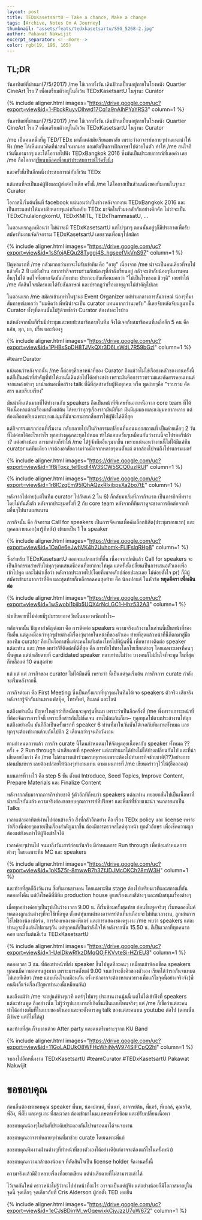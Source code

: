 ```yaml
---
layout: post
title: TEDxKasetsartU — Take a chance, Make a change
tags: [Archive, Notes On A Journey]
thumbnail: "assets/feats/tedxkasetsartu/SSG_5268-2.jpg"
author: Pakawat Nakwijit
excerpt_separator: <!--more-->
color: rgb(19, 196, 165)
---
```


## TL;DR

วันอาทิตย์ที่ผ่านมา(7/5/2017) /me ใช้เวลาทั้งวัน เดินป้วนเปี้ยนอยู่ภายในโรงหนัง Quartier CineArt โรง 7 เพื่อเตรียมตัวอยู่ในอีเว้น TEDxKasetsartU ในฐานะ Curator
<!--more-->

{% include aligner.html images="https://drive.google.com/uc?export=view&id=1-FbckRuyvDlhwd17Cq1a9nAIhPYaYRS3" column=1 %}

วันอาทิตย์ที่ผ่านมา(7/5/2017) /me ใช้เวลาทั้งวัน เดินป้วนเปี้ยนอยู่ภายในโรงหนัง Quartier CineArt โรง 7 เพื่อเตรียมตัวอยู่ในอีเว้น TEDxKasetsartU ในฐานะ Curator

/me เป็นคนหนึ่งที่ดู TED/TEDx มาตั้งแต่สมัยเรียนมหาลัย เพราะว่าอาจารย์หลายๆท่านแนะนำให้ฟัง /me ได้เห็นแนวคิดที่น่าสนใจมากมาย แถมยังเป็นการฝึกภาษาไปด้วยในตัว ทำให้ /me สนใจอีเว้นนี้เอามากๆ และได้โอกาสไปฟัง TEDxBangkok 2016 ซึ่งมันเป็นประสบการณ์ที่เลอค่า เลย /me ถือโอกาส[เขียนบล๊อคเพื่อแชร์ประสบการณ์ไว้ครั้งนึง](https://chameleontk.github.io/tedxbangkok)

และครั้งนี้เป็นอีกหนึ่งประสบการณ์กับอีเว้น TEDx

แต่แทนที่จะเป็นแค่ผู้ฟังและผู้ส่งต่อไอเดีย ครั้งนี้ /me ได้โอกาสเป็นส่วนหนึ่งของทีมงานในฐานะ Curator

โอกาสนี้เริ่มต้นขึ้นที่ facebook แน่นอนว่าเป็นช่วงหลังจากงาน TEDxBangkok 2016 และเป็นกระแสทำให้มหาลัยหลายๆแห่งเริ่มหยิบ TEDx มาจัดในรั้วมหาลัยกันอย่างคึกคัก ไม่ว่าจะเป็น TEDxChulalongkornU, TEDxKMITL, TEDxThammasatU, ...

ในตอนแรกดูเหมือนว่า ไม่น่าจะมี TEDxKasetsartU แต่ไปๆมาๆ ตอนนั้นอยู่ๆก็มีประกาศเพื่อรับสมัครทีมงานจัดกิจกรรม TEDxKasetsartU เลยชวนเพื่อนๆไปสมัคร

{% include aligner.html images="https://drive.google.com/uc?export=view&id=1sSfojAEQu28Tyggj4S_hgseefVkVnS97" column=1 %}


ปัญหาแรกที่ /me กลัวมากกว่าเขาจะไม่รับเข้าทีม คือ "อายุ" เนื่องจาก /me น่าจะเป็นคนเดียวที่จบไปแล้วตั้ง 2 ปี แต่ยังป่วน อยากทำกิจกรรมร่วมกับน้องๆที่กำลังเรียนอยู่ กลัวจะเข้ากับน้องๆทีมงานคนอื่นๆไม่ได้ แต่ใจที่อยากจัดมันเถียงชนะ ประกอบกับเพื่อนบอกว่า "ไม่เป็นไรหรอก ชิวๆดิ" เลยทำให้ /me ตัดสินใจสมัครและได้รับสัมภาษณ์ และปรากฎว่าเรื่องอายุดูจะไม่สำคัญไปเลย

ในตอนแรก /me สมัครเข้ามาทำในฐานะ Event Organizer แต่ท่ามกลางการสัมภาษณ์ น้องๆที่มาสัมภาษณ์บอกว่า "ผมคิดว่า พี่หนิน่าจะเป็น curator แทนมากกว่านะครับ" ก็เลยจับพลัดจับผลูมาเป็น Curator ทั้งๆที่ตอนนั้นไม่รู้ด้วยซ้ำว่า Curator ต้องทำอะไรบ้าง

แต่หลังจากนั้นก็เริ่มมีประชุมและพบปะสมาชิกภายในทีม จึงได้เจอกับสมาชิกคนที่เหลืออีก 5 คน คือ แอ๋ม, มุก, มา, ปริ้น และน้องจู

{% include aligner.html images="https://drive.google.com/uc?export=view&id=1PHBsSpDH8TJVkQXr3D6LsWdL7R59bGzl" column=1 %}

<span class="tag-en">#teamCurator</span>

แน่นอนว่าหลังจากนั้น /me ก็ค่อยๆศึกษาหน้าที่ของ Curator ถึงแม้ว่าไม่ใช่เรือธงหลักของงานครั้งนี้ แต่ก็เป็นหน้าที่สำคัญที่ทำให้งานนี้เดินต่อไปได้อย่างสง่า เพราะมันคือการรวบรวมและคัดสรรคอนเทนต์จากแหล่งต่างๆ มานำเสนอเพื่อสร้าง talk ที่ดีที่สุดสำหรับผู้ฟังทุกคน หรือ พูดง่ายๆคือ "รวบรวม คัดสรร และเรียบเรียง"

มันน่าตื่นเต้นมากที่ได้ทำงานกับ speakers ถือเป็นหน้าที่พิเศษที่นอกเหนือจาก core team ที่ได้ฟังเนื้อหาแต่ละเรื่องมาตั้งแต่ต้น ได้พบว่าทุกๆเรื่องราวมันมีที่มา มันมีมุมมองและแง่มุมหลากหลาย แต่ต้องเลือกหยิบเฉพาะบางแง่มุมที่มันจะสามารถสื่อสารให้ผู้ฟังได้ดีที่สุด

แต่กิจกรรมแรกก่อนที่เริ่มงาน กลับกลายไปเป็นกิจกรรมเปลี่ยนที่นอนนอกสถาณที่ เป็นค่ายเล็กๆ 2 วัน ที่ไม่ค่อยได้อะไรเท่าไร ทุกอย่างดูฉุกละหุกไปหมด ทำให้แอบหวั่นๆเหมือนกันว่างานนี้จะไปรอดรึปล่าว? แต่อย่างน้อย การมาค่ายก็ทำให้ /me ได้รู้จักทีมอื่นๆมากขึ้น เพราะแน่นอนว่างานนี้ไม่ได้มีแค่ทีม curator แค่ทีมเดียว เราต้องอาศัยความร่วมมือจากหลายๆคนตั้งแต่ ตากล้องไปจนถึงโปรแกรมเมอร์


{% include aligner.html images="https://drive.google.com/uc?export=view&id=1f8jToxz_tel9odl4W3SCW5SCQ0uzlRUI" column=1 %}


{% include aligner.html images="https://drive.google.com/uc?export=view&id=1r8ICzqEm95IQhAQzxRlxibpsXa2bo7tE" column=1 %}



หลังจากไปค่าย(แต่ในทีม curator ไปกันแค่ 2 ใน 6) ก็กลับมาเริ่มที่ภารกิจแรก เป็นภารกิจที่ทราบโดยไม่ทันตั้งตัว หลังจากประชุมครั้งที่ 2 กับ core team หลังจากที่ทีมเราดูจะขาดการติดต่อจากทีมอื่นๆไปนานแสนนาน

ภารกิจนั้น คือ กิจกรรม Call for speakers เป็นการจัดงานเพื่อคัดเลือกนิสิต(ประชุมรอบแรก) และบุคคลภายนอก(มารู้ทีหลัง) เข้ามาเป็น 1 ใน speaker

{% include aligner.html images="https://drive.google.com/uc?export=view&id=1Oa0e6eJwhVK4h2Uuhomk-FLIFslqRHp8" column=1 %}


ซึ่งสำหรับ TEDxKasetsartU ออกจะแปลกกว่าที่อื่น เนื่องจากปกติแล้ว Call for speakers จะเป็นกิจกรรมสำหรับให้ทุกๆคนเสนอชื่อคนที่อยากจะให้พูด แต่ครั้งนี้เปลี่ยนเป็นการเสนอตัวเองเพื่อเข้าไปพูด และไม่น่าเชื่อว่า หลังจากประกาศไป(โดยที่เพจหลักปล่อยปะละเลย ไม่ค่อยตั้งใจ pr) ก็มีผู้สมัครเข้ามามากกว่าที่คิด และสุดท้ายก็เหลือรอดคนสุดท้าย คือ น้องปอนด์ ในหัวข้อ **หยุดตีตรา เพื่อเดินต่อ**

{% include aligner.html images="https://drive.google.com/uc?export=view&id=1wSwobi1bjib5UQX4rNcLGC1-Hhz532A3" column=1 %}


น่าเสียดายที่ไม่ค่อยมีรูปบรรยากาศวันนั้นมาอวดซักเท่าไร~

หลักจากนั้น ปัญหาสำคัญต่อมา คือ การติดต่อ speakers ความจริงแล้วงานในส่วนนี้เป็นหน้าที่ของทีมอื่น แต่ดูเหมือนว่าทุกๆฝ่ายต่างมีเรื่องวุ่นวายในหน้าที่ของตัวเอง ท้ายที่สุดแล้วหน้าที่นี้ก็ตกมาสู่มือของทีม curator ถือเป็นโอกาสที่แต่ละคนในทีมต้องโทรไปที่นู้นที่นี้ เพื่อหาทางติดต่อ speaker แต่ละท่าน และ /me พบว่าวิธีติดต่อที่ดีที่สุด คือ การทักไปทางโลกโซเซียลต่างๆ โดยเฉพาะเพจที่คนๆนั้นดูแล แต่น่าเสียดายที่ cardidated speaker หลายท่านไม่ว่าง บางคนก็ไม่มั่นใจที่จะพูด ในที่สุดก็เหลือแค่ 10 คนสุดท้าย

แต่ แต่ แต่ ภารกิจของ curator ไม่ได้มีแค่นี้ เพราะว่า นี้เป็นแค่จุดเริ่มต้น ภารกิจการ curate กำลังจะเริ่มหลังจากนี้

ภารกิจต่อมา คือ First Meeting ซึ่งเป็นครั้งแรกที่ทุกๆคนในทีมได้เจอ speakers ตัวจริง เสียจริง หลังจากรู้จักกันผ่านทางเฟสบุ๊ค, โทรศัพท์, อีเมลล์ และไลน์

แต่ถึงอย่างนั้น ปัญหาใหญ่กว่าก็เหมือนจะคุกรุ่นขึ้นมา เพราะว่าเป็นอีกครั้งที่ /me พึ่งทราบภาระหน้าที่ที่ต้องจัดการภารกิจนี้ เพราะสื่อสารกันไม่ชัดเจน งานไฟลนก้นก็มา~ ทุลุกทุเลไปตามประสางานไฟลุก แต่ถึงอย่างนั้น มันก็ถือเป็นครั้งแรกที่ speaker 6 ท่านที่มาในวันนั้นได้เจอกับทีมงานทั้งหมด และทุกๆจะต้องทำงานด้วยกันไปอีก 2 เดือนกว่าๆจนถึงวันงาน

ตามกำหนดการแล้ว ภารกิจ curate นี้โดนกำหนดมาให้จัดพูดคุยเนื้อหากับ speaker ทั้งหมด ?? ครั้ง + 2 Run through น่าเสียดายที่ speaker แต่ละท่านมาได้บ้างไม่ได้บ้างเปลี่ยนกันไป และที่น่าเสียดายยิ่งกว่า คือ /me ไม่สามารถเข้าร่วมครบทุกรอบเพราะต้องไปทำภารกิจช่วยชาติ(??)อย่างการผ่อนผันทหาร เลยต้องปล่อยให้น้องๆทำงานแทน ตามแผนการที่ /me เขียนคร่าวๆไว้ให้(ฮือออออ)

แผนการที่วางไว้ คือ step 5 ขั้น ตั้งแต่ Introduce, Seed Topics, Improve Content, Prepare Materials และ Finalize Content

หลังจากกลับมาจากภารกิจช่วยชาติ รู้ตัวอีกทีก็พบว่า speakers แต่ละท่าน ทยอยกลั่นไปเป็นเนื้อหาที่น่าสนใจกันแล้ว ความจริงต้องขอขอบคุณอาจารย์ที่ปรึกษา และพี่แก่ที่ช่วยแนะนำ จนกลายมาเป็น Talks

เวลาแต่ละอาทิตย์ผ่านไปค่อนข้างเร็ว สิ่งที่กลัวอีกอย่าง คือ เรื่อง TEDx policy และ license เพราะว่าเรื่องนี้ค่อยๆกลายเป็นเรื่องสำคัญมากขึ้น ต้องมีการตรวจสไลด์ทุกหน้า ทุกตัวอักษร เพื่อเช็คความถูกต้องแต่ยังคงทำให้ผู้ฟังเข้าใจได้

เวลาค่อยๆผ่านไป จนมาถึงวันเสาร์ก่อนวันจริง มีกำหนดการ Run through เพื่อซ้อมกำหนดการต่างๆ โดยเฉพาะทีม MC และ speakers

{% include aligner.html images="https://drive.google.com/uc?export=view&id=1pK5Z5r-8mwwB7h3ZfJDJMcOKCh28mW3H" column=1 %}


และท้ายที่สุดก็ถึงวันงาน ซึ่งทีมงานบางคน โดยเฉพาะทีม stage ต้องไปเตรียมเวทีและสถาณที่กันตลอดทั้งคืน แต่ยังโชคดีที่มีทีม production house ดูแลเรื่องแสงสีต่างๆ และสนับสนุนเรื่องต่างๆ

เมื่อทุกอย่างค่อยๆเป็นรูปเป็นร่าง เวลา 9.00 น. ก็เริ่มซ้อมครั้งสุดท้าย ก่อนขึ้นพูดจริงๆ เริ่มทดลองไมค์ ทดลองลูกเล่นต่างๆที่จะใช้เพื่อพูด ตั้งแต่หุ่นยนต์ของอาจารย์ต้นที่มาเกือบจะไม่ทันเวลางาน, ลูกเล่นการใช้ไฟของน้องปอร์น, การร้องเพลงของพี่แอร์ และการแสดงของครูเงาะ /me พบว่า speakers แต่ละท่านดูจะตื่นเต้นไปตามๆกัน แต่ทุกคนก็เป็นกำลังใจให้ หลังจากนั้น 15.50 น. ก็เป็นเวลาที่ทุกคนรอคอย และเริ่มต้นอีเว้น TEDxKasetsartU

{% include aligner.html images="https://drive.google.com/uc?export=view&id=1-UeIDkwRfkzDMqQOjFKVvteSi-HZrEU3" column=1 %}


ตลอดเวลา 3 ชม. ที่ต้องทำหน้าที่ส่ง speaker ขึ้นไปพูดทีละคนๆ เหมือนเข้าห้องเชือด speakers ทุกคนมีความอดทนสูงมาก เพราะมารอตั้งแต่ 9.00 จนกว่าจะถึงคิวของตัวเอง เรียกได้ว่ารอกันจนหมดไฟเลยทีเดียว /me แอบเห็นใจเหมือนกัน ครั้งหน้าอาจจะต้องหาแนวทางเพื่อแก้ไขจุดนี้อย่างจริงจัง(พี่คนนึงก็แจ้งเรื่องปัญหาทำนองนี้เหมือนกัน)

และถึงแม้ว่า /me จะอยู่แค่ข้างๆเวที แตร่ๆไปมาๆ ประสานงานนู้นนี้ แต่ไม่ได้เข้าฟังที่ speakers แต่ละท่านพูด ถึงอย่างนั้น ไม่รู้ว่ารูปแบบงานที่เกิดขึ้นเป็นแบบไหนจริงๆ แต่ /me ก็เชื่อว่าแต่ละคนทำได้อย่างเต็มที่ในแบบของตัวเอง และจะตั้งตารอดู talk ของแต่ละคนบน youtube ต่อไป (ตอนนั้นมี live แต่ก็ไม่ได้ดู)

และท้ายที่สุด ก็จบงานด้วย After party และดนตรีเพราะๆจาก KU Band

{% include aligner.html images="https://drive.google.com/uc?export=view&id=11GoLADUkO8WFHcWhjNyW974SlFCpQ2hl" column=1 %}


จบลงไปอีกหนึ่งงาน TEDxKasetsartU
<span class="tag-en">#teamCurator</span>
<span class="tag-en">#TEDxKasetsartU</span>
Pakawat Nakwijit

# ขอขอบคุณ

ก่อนอื่นต้องขอขอบคุณ speaker พี่นพ, น้องปอนด์, พี่นนท์, อาจารย์ต้น, พี่แอร์, พี่เบลล์, คุณรวิศ, พี่อิง, พี่ตั๊บ และครูเงาะ ที่สละเวลา ต้องเข้ามาในม.เกษตรเพื่อซ้อม และปรับเปลี่ยนเนื้อหา

ขอขอบคุณน้องๆในทีมที่ประคับประคองกันไปจนรอดมาได้จนจบงาน

ขอขอบคุณอาจารย์หลายๆท่านที่มาช่วย curate โดยเฉพาะพี่แก่

ขอขอบคุณทีมงานฝ่านต่างๆที่ทำหน้าที่ของตัวเองได้อย่างดี(แต่อาจจะต้องแก้ไขในครั้งหน้า)

ขอขอบคุณความกล้าของน้องเจ ที่ตัดสินใจเป็น license holder จัดงานครั้งนี้

ความจริงแล้วมีอีกหลายเรื่องที่อยากเขียน แต่น่าเสียดายที่ไม่สามารถเล่าได้

ไว้เจอกันใหม่ คราวหน้าไม่รู้ว่าจะไปทำหน้าที่อะไร อาจจะเป็นแค่ผู้ฟัง แต่อย่างน้อยก็มีโอกาสมาอยู่ในจุดนี้ จุดเล็กๆ จุดเดียวกับที่ Cris Alderson ผู้ก่อตั้ง TED เคยยืน

{% include aligner.html images="https://drive.google.com/uc?export=view&id=1eCJsBDirrM_wOqewixkCjyJzzU7uW672" column=1 %}

